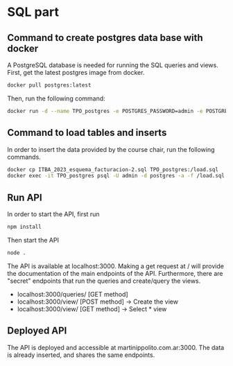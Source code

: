 # SQL part

## Command to create postgres data base with docker
A PostgreSQL database is needed for running the SQL queries and views. 
First, get the latest postgres image from docker.
```bash
docker pull postgres:latest
```
Then, run the following command:
```bash
docker run -d --name TPO_postgres -e POSTGRES_PASSWORD=admin -e POSTGRES_USER=admin -e POSTGRES_DB=VDR -p 5432:5432 postgres
```
## Command to load tables and inserts
In order to insert the data provided by the course chair, run the following commands.
```bash
docker cp ITBA_2023_esquema_facturacion-2.sql TPO_postgres:/load.sql
docker exec -it TPO_postgres psql -U admin -d postgres -a -f /load.sql
```
## Run API
In order to start the API, first run 
```bash 
npm install
```
Then start the API
```bash
node .
```

The API is available at localhost:3000.
Making a get request at / will provide the documentation of the main endpoints of the API.
Furthermore, there are "secret" endpoints that run the queries and create/query the views.

- localhost:3000/queries/<number of query> [GET method]
- localhost:3000/view/<number of view> [POST method] -> Create the view
- localhost:3000/view/<number of view> [GET method] -> Select * view

## Deployed API

The API is deployed and accessible at martinippolito.com.ar:3000. The data is already inserted, and shares the same endpoints.
